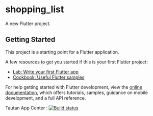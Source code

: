 # shopping_list

A new Flutter project.

## Getting Started

This project is a starting point for a Flutter application.

A few resources to get you started if this is your first Flutter project:

- [Lab: Write your first Flutter app](https://docs.flutter.dev/get-started/codelab)
- [Cookbook: Useful Flutter samples](https://docs.flutter.dev/cookbook)

For help getting started with Flutter development, view the
[online documentation](https://docs.flutter.dev/), which offers tutorials,
samples, guidance on mobile development, and a full API reference.

Tautan App Center : [![Build status](https://build.appcenter.ms/v0.1/apps/8a7ae931-7dc7-4217-ae5e-d5fb4d0a8216/branches/main/badge)](https://appcenter.ms)
